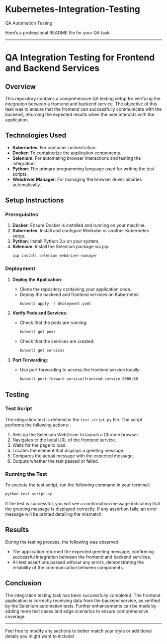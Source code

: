 # Kubernetes-Integration-Testing
QA Automation Testing

Here’s a professional README file for your QA task:

---

# QA Integration Testing for Frontend and Backend Services

## Overview

This repository contains a comprehensive QA testing setup for verifying the integration between a frontend and backend service. The objective of this task was to ensure that the frontend can successfully communicate with the backend, returning the expected results when the user interacts with the application.

## Technologies Used

- **Kubernetes**: For container orchestration.
- **Docker**: To containerize the application components.
- **Selenium**: For automating browser interactions and testing the integration.
- **Python**: The primary programming language used for writing the test scripts.
- **Webdriver Manager**: For managing the browser driver binaries automatically.
  
## Setup Instructions

### Prerequisites

1. **Docker**: Ensure Docker is installed and running on your machine.
2. **Kubernetes**: Install and configure Minikube or another Kubernetes setup.
3. **Python**: Install Python 3.x on your system.
4. **Selenium**: Install the Selenium package via pip:
   ```bash
   pip install selenium webdriver-manager
   ```

### Deployment

1. **Deploy the Application**: 
   - Clone the repository containing your application code.
   - Deploy the backend and frontend services on Kubernetes:
     ```bash
     kubectl apply -f deployment.yaml
     ```
2. **Verify Pods and Services**:
   - Check that the pods are running:
     ```bash
     kubectl get pods
     ```
   - Check that the services are created:
     ```bash
     kubectl get services
     ```

3. **Port Forwarding**:
   - Use port forwarding to access the frontend service locally:
     ```bash
     kubectl port-forward service/frontend-service 8080:80
     ```

## Testing

### Test Script

The integration test is defined in the `test_script.py` file. The script performs the following actions:

1. Sets up the Selenium WebDriver to launch a Chrome browser.
2. Navigates to the local URL of the frontend service.
3. Waits for the page to load.
4. Locates the element that displays a greeting message.
5. Compares the actual message with the expected message.
6. Outputs whether the test passed or failed.

### Running the Test

To execute the test script, run the following command in your terminal:

```bash
python test_script.py
```

If the test is successful, you will see a confirmation message indicating that the greeting message is displayed correctly. If any assertion fails, an error message will be printed detailing the mismatch.

## Results

During the testing process, the following was observed:

- The application returned the expected greeting message, confirming successful integration between the frontend and backend services.
- All test assertions passed without any errors, demonstrating the reliability of the communication between components.

## Conclusion

The integration testing task has been successfully completed. The frontend application is correctly receiving data from the backend service, as verified by the Selenium automation tests. Further enhancements can be made by adding more test cases and edge scenarios to ensure comprehensive coverage.

---

Feel free to modify any sections to better match your style or additional details you might want to include!
